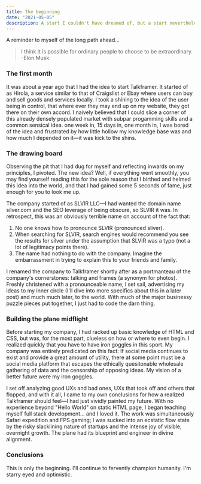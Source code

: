 ```yaml
---
title: The beginning
date: "2021-05-05"
description: A start I couldn't have dreamed of, but a start nevertheless. This is how I began my company.
---
```


A reminder to myself of the long path ahead...

> I think it is possible 
> for ordinary people to
> choose to be extraordinary.
-Elon Musk

### The first month
It was about a year ago that I had the idea to start Talkframer. It started of as Hirola, a service similar to that of Craigslist or Ebay where users can buy and sell goods and services locally. I took a shining to the idea of the user being in control, that where ever they may end up on my website, they got there on their own accord. I naively believed that I could slice a corner of this already densely populated market with subpar progamming skills and a common sensical idea. one week in, 15 days in, one month in, I was bored of the idea and frustrated by how little hollow my knowledge base was and how much I depended on it—it was kick to the shins.

### The drawing board
Observing the pit that I had dug for myself and reflecting inwards on my principles, I pivoted. The new idea? Well, if everything went smoothly, you may find yourself reading this for the sole reason that I birthed and helmed this idea into the world, and that I had gained some 5 seconds of fame, just enough for you to look me up.

The company started of as SLVIR LLC—I had wanted the domain name silver.com and the SEO leverage of being obscure, so SLVIR it was. In retrospect, this was an obviously terrible name on account of the fact that:
1. No one knows how to pronounce SLVIR (pronounced sliver).
2. When searching for SLVIR, search engines would recommend you see the results for silver under the assumption that SLVIR was a typo (not a lot of legitimacy points there).
3. The name had nothing to do with the company. Imagine the embarrassment in trying to explain this to your friends and family.

I renamed the company to Talkframer shortly after as a portmanteau of the company's cornerstones: talking and frames (a synonym for photos). Freshly christened with a pronounceable name, I set sail, advertising my ideas to my inner circle (I'll dive into more specifics about this in a later post) and much much later, to the world. With much of the major businessy puzzle pieces put together, I just had to code the darn thing.

### Building the plane midflight
Before starting my company, I had racked up basic knowledge of HTML and CSS, but was, for the most part, clueless on how or where to even begin. I realized quickly that you have to have iron goggles in this sport. My company was entirely predicated on this fact: If social media continues to exist and provide a great amount of utility, there at some point must be a social media platform that escapes the ethically quesitonable wholesale gathering of data and the censorship of opposing ideas. My vision of a better future were my iron goggles.

I set off analyzing good UXs and bad ones, UXs that took off and others that flopped, and with it all, I came to my own conclusions for how a realized Talkframer should feel—I had just vividly painted my future. With no experience beyond "Hello World" on static HTML page, I began teaching myself full stack development... and I loved it. The work was simultaneously Safari expedition and FPS gaming; I was sucked into an ecstatic flow state by the risky slacklining nature of startups and the intense joy of visible, overnight growth. The plane had its blueprint and engineer in divine alignment.

### Conclusions
This is only the beginning. I'll continue to fervently champion humanity. I'm starry eyed and optimistic.

